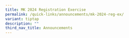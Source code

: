 ```yaml
---
title: MK 2024 Registration Exercise
permalink: /quick-links/announcements/mk-2024-reg-ex/
variant: tiptap
description: ""
third_nav_title: Announcements
---
```


